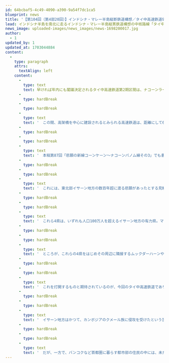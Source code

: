 ```yaml
---
id: 64bcbaf5-4c49-4090-a390-9a54f7dc1ca5
blueprint: news
title: '【第104回（第4部20回）】インドシナ・マレー半島縦断鉄道構想／タイ中高速鉄道9 バーンパイ'
lead: インドシナ半島を南北に走るインドシナ・マレー半島縦貫鉄道構想の中核路線「タイ中高速鉄道」は、2017年12月の着工から間もなく6年を迎える。バンコク（クルンテープ・アピワット駅）と東北部の玄関口ナコーンラーチャシーマーとを結ぶ第1期（約253キロ）工事の最新の進捗率はコロナ禍の影響もあって8月末時点で24％余り。
news_image: uploaded-images/news_images/news-1698200017.jpg
author:
  - 1
updated_by: 1
updated_at: 1703044884
content:
  -
    type: paragraph
    attrs:
      textAlign: left
    content:
      -
        type: text
        text: 早ければ年内にも閣議決定されるタイ中高速鉄道第2期区間は、ナコーンラーチャシーマー駅を出発した後、最初の停車駅として在来線のジャンクションが存在するブワヤイ駅に到着することは前回書いた。列車は同駅を出発後、国道2号線と在来線の東北部本線にほぼ平行する形で北上し、隣接するコーンケーン県のバーンパイ駅に滑り込む。
      -
        type: hardBreak
      -
        type: hardBreak
      -
        type: text
        text: '　この間、高架橋を中心に建設されるとみられる高速鉄道は、距離にして62キロ余り。時間にしても1時間にも満たない公算だ。日本で言えば、東京から神奈川県の茅ヶ崎海岸ほどの近距離に、最高時速250キロの高速鉄道の中間駅を建設するようなものだ。さらにその先、この地方の中核都市コーンケーンに至ってはバーンパイからわずか40キロしか離れていない。最高速度に到達する前に自動制御がかかり、惰性運転に切り替わることは眼に見えている。'
      -
        type: hardBreak
      -
        type: hardBreak
      -
        type: text
        text: '　本稿第87回「悲願の新線コーンケーン～ナコーンパノム線その3」でも書いたが、コーンケーン県バーンパイ郡は人口わずか10万人の田舎の小都市。そもそもここに輸送需要もなければ、利用する住人さえいない。バーンパイを通過地点とし、ブワヤイ～コーンケーン間約104キロをノンストップで運行しても、大きな影響はほとんどないというのが経済合理性からの判断と言えるだろう。ところが、これほど近いこの区間に途中駅ができる。果たしてなぜか。'
      -
        type: hardBreak
      -
        type: hardBreak
      -
        type: text
        text: '　これには、東北部イサーン地方の数百年超に渡る悲願があったとする見解が有力だ。まずは、「バーンパイ～コーンケーン周辺概図」を見てほしい。南から北に伸びる在来線とタイ中高速鉄道。バーンパイ駅とコーンケーン駅の市街地からは、それぞれ東に幹線道路が延びていることが分かる。バーンパイから東進すると約70キロでマハーサーラカーム県の市街地に到着する。さらに東に進むと、約50キロの先にローイエット県の中心地。一方、コーンケーンから東には約80キロのところにガーラシン県の市街地がある。その北東130キロの地点にはサコンナコーン県の県庁もある。'
      -
        type: hardBreak
      -
        type: hardBreak
      -
        type: text
        text: '　これら4県は、いずれも人口100万人を超えるイサーン地方の有力県。マハーサーラカームとガーラシンの両県はほぼ100万人にとどまるが、ローイエット県とサコンナコーン県は120～130万人を擁し、もう一段と多い。地方政治への影響力や経済効果を考えたうえでも決して無視できない規模である。（イサーン地方には他に人口約260万人のナコーンラーチャシーマーや同190万人のウボンラーチャターニー、同160万人のウドンターニーなどの各大規模県がある。）'
      -
        type: hardBreak
      -
        type: hardBreak
      -
        type: text
        text: '　ところが、これらの4県をはじめその周辺に隣接するムックダーハーンやヤソートーン、ナコーンパノムなどの小県も合わせたこのエリアは、未だ鉄路で結ばれたこともなければ航空便も限定的とあって、首都圏からは遠く離れた辺境の地としての地位に長らく甘んじてきた。企業の投資も後順位となりがちで、これが地域発展における負の連鎖をもたらせてきた。'
      -
        type: hardBreak
      -
        type: hardBreak
      -
        type: text
        text: '　これを打開するものと期待されているのが、今回のタイ中高速鉄道であり、以前取り上げた在来新線のコーンケーン～ナコーンパノム線というわけだ。イサーン地方の奥深い内陸に位置するこれら地域の今後の開発・発展において欠かすことのできない玄関口として期待されているのが、高架新駅のバーンパイ駅でありコーンケーン駅であるということになる。'
      -
        type: hardBreak
      -
        type: hardBreak
      -
        type: text
        text: '　イサーン地方はかつて、カンボジアのクメール族に侵攻を受けたという苦い経緯も合わせ持つ。直接的な異民族の脅威にさらされることの少なかったチャオプラヤーデルタ地方などとは異なって、経済的な動機以上に安全保障上の必要からも一体性を求める声が強いと言えるだろう。'
      -
        type: hardBreak
      -
        type: hardBreak
      -
        type: text
        text: '　だが、一方で、バンコクなど首都圏に暮らす都市部の住民の中には、未だ偏見で満ちた印象でしかイサーン地方を論じることのできない人々も少なくない。高速鉄道や新線が開通したとしても、大事なことは国民の認識がどこまで未来志向の建設的なものとなり得るかにかかっていると言えるだろう。高速鉄道はその答えをタイ社会に問うているとも言えるのではないか。（つづく）'
---
```

